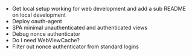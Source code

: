 - Get local setup working for web development and add a sub README on local development
- Deploy oauth-agent
- SPA minimal unauthenticated and authenticated views
- Debug nonce authenticator
- Do I need WebViewCache?
- Filter out nonce authenticator from standard logins
